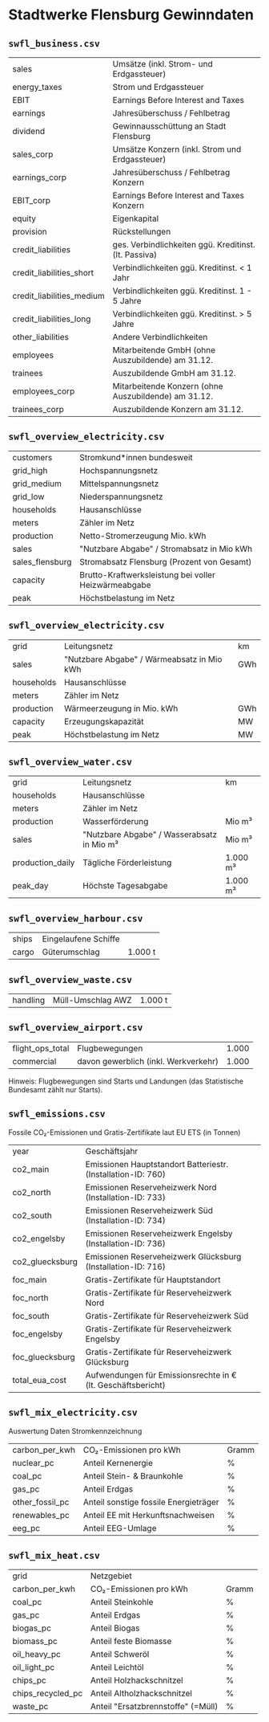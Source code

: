 # Stadtwerke Flensburg Gewinndaten

## `swfl_business.csv`
|   |  |
|:--|--|
| sales             | Umsätze (inkl. Strom- und Erdgassteuer)        |
| energy_taxes      | Strom und Erdgassteuer                         |
| EBIT              | Earnings Before Interest and Taxes             |
| earnings          | Jahresüberschuss / Fehlbetrag                  |
| dividend          | Gewinnausschüttung an Stadt Flensburg          |
| sales_corp        | Umsätze Konzern (inkl. Strom und Erdgassteuer) |
| earnings_corp     | Jahresüberschuss / Fehlbetrag Konzern          |
| EBIT_corp         | Earnings Before Interest and Taxes Konzern     |
| equity            | Eigenkapital                                   |
| provision         | Rückstellungen                                 |
| credit_liabilities        | ges. Verbindlichkeiten ggü. Kreditinst. (lt. Passiva) |
| credit_liabilities_short  | Verbindlichkeiten ggü. Kreditinst. \< 1 Jahr   |
| credit_liabilities_medium | Verbindlichkeiten ggü. Kreditinst. 1 - 5 Jahre |
| credit_liabilities_long   | Verbindlichkeiten ggü. Kreditinst. > 5 Jahre   |
| other_liabilities | Andere Verbindlichkeiten                               |
| employees         | Mitarbeitende GmbH (ohne Auszubildende) am 31.12.      |
| trainees          | Auszubildende GmbH am 31.12.                           |
| employees_corp    | Mitarbeitende Konzern (ohne Auszubildende) am 31.12.   |
| trainees_corp     | Auszubildende Konzern am 31.12.                        |

## `swfl_overview_electricity.csv`

|   |  |
|:--|--|
| customers       | Stromkund*innen bundesweit                 |         |
| grid_high       | Hochspannungsnetz                          | km      |
| grid_medium     | Mittelspannungsnetz                        | km      | 
| grid_low        | Niederspannungsnetz                        | km      |
| households      | Hausanschlüsse                             |         |
| meters          | Zähler im Netz                             |         |
| production      | Netto-Stromerzeugung Mio. kWh              | GWh     |
| sales           | "Nutzbare Abgabe" / Stromabsatz in Mio kWh | GWh     |
| sales_flensburg | Stromabsatz Flensburg (Prozent von Gesamt) | %       |
| capacity        | Brutto-Kraftwerksleistung bei voller Heizwärmeabgabe | MW    |
| peak            | Höchstbelastung im Netz                    | MW      |

## `swfl_overview_electricity.csv`

|   |  |  |
|:--|--|--|
| grid            | Leitungsnetz                               | km      |
| sales           | "Nutzbare Abgabe" / Wärmeabsatz in Mio kWh | GWh     |
| households      | Hausanschlüsse                             |         |
| meters          | Zähler im Netz                             |         |
| production      | Wärmeerzeugung in Mio. kWh                 | GWh     |
| capacity        | Erzeugungskapazität                        | MW      |
| peak            | Höchstbelastung im Netz                    | MW      |

## `swfl_overview_water.csv`

|   |  |  |
|:--|--|--|
| grid             | Leitungsnetz                               | km       |
| households       | Hausanschlüsse                             |          |
| meters           | Zähler im Netz                             |          |
| production       | Wasserförderung                            | Mio m³   |
| sales            | "Nutzbare Abgabe" / Wasserabsatz in Mio m³ | Mio m³   |
| production_daily | Tägliche Förderleistung                    | 1.000 m³ |
| peak_day         | Höchste Tagesabgabe                        | 1.000 m³ |

## `swfl_overview_harbour.csv`

|   |  |  |
|:--|--|--|
| ships       | Eingelaufene Schiffe            |         |
| cargo       | Güterumschlag                   | 1.000 t |

## `swfl_overview_waste.csv`

|   |  |  |
|:--|--|--|
| handling    | Müll-Umschlag AWZ               | 1.000 t |

## `swfl_overview_airport.csv`

|   |  |  |
|:--|--|--|
| flight_ops_total  | Flugbewegungen                       | 1.000 |
| commercial        | davon gewerblich (inkl. Werkverkehr) | 1.000 |

Hinweis: Flugbewegungen sind Starts und Landungen (das Statistische Bundesamt zählt nur Starts).

## `swfl_emissions.csv`

Fossile CO₂-Emissionen und Gratis-Zertifikate laut EU ETS (in Tonnen)

|   |  |  |
|:--|--|--|
| year             | Geschäftsjahr                                                 |
| co2_main         | Emissionen Hauptstandort Batteriestr. (Installation-ID: 760)  |
| co2_north        | Emissionen Reserveheizwerk Nord (Installation-ID: 733)        |
| co2_south        | Emissionen Reserveheizwerk Süd (Installation-ID: 734)         |
| co2_engelsby     | Emissionen Reserveheizwerk Engelsby (Installation-ID: 736)    |
| co2_gluecksburg  | Emissionen Reserveheizwerk Glücksburg (Installation-ID: 716)  |
| foc_main         | Gratis-Zertifikate für Hauptstandort                          |
| foc_north        | Gratis-Zertifikate für Reserveheizwerk Nord                   |
| foc_south        | Gratis-Zertifikate für Reserveheizwerk Süd                    |
| foc_engelsby     | Gratis-Zertifikate für Reserveheizwerk Engelsby               |
| foc_gluecksburg  | Gratis-Zertifikate für Reserveheizwerk Glücksburg             |
| total_eua_cost   | Aufwendungen für Emissionsrechte in € (lt. Geschäftsbericht)  |

## `swfl_mix_electricity.csv`

Auswertung Daten Stromkennzeichnung

|   |  |  |
|:--|--|--|
| carbon_per_kwh  | CO₂-Emissionen pro kWh                | Gramm   |
| nuclear_pc      | Anteil Kernenergie                    | %       |
| coal_pc         | Anteil Stein- & Braunkohle            | %       |
| gas_pc          | Anteil Erdgas                         | %       |
| other_fossil_pc | Anteil sonstige fossile Energieträger | %       |
| renewables_pc   | Anteil EE mit Herkunftsnachweisen     | %       |
| eeg_pc          | Anteil EEG-Umlage                     | %       |

## `swfl_mix_heat.csv`

|   |  |  |
|:--|--|--|
| grid              | Netzgebiet                            |         |
| carbon_per_kwh    | CO₂-Emissionen pro kWh                | Gramm   |
| coal_pc           | Anteil Steinkohle                     | %       |
| gas_pc            | Anteil Erdgas                         | %       |
| biogas_pc         | Anteil Biogas                         | %       |
| biomass_pc        | Anteil feste Biomasse                 | %       |
| oil_heavy_pc      | Anteil Schweröl                       | %       |
| oil_light_pc      | Anteil Leichtöl                       | %       |
| chips_pc          | Anteil Holzhackschnitzel              | %       |
| chips_recycled_pc | Anteil Altholzhackschnitzel           | %       |
| waste_pc          | Anteil "Ersatzbrennstoffe" (=Müll)    | %       |
